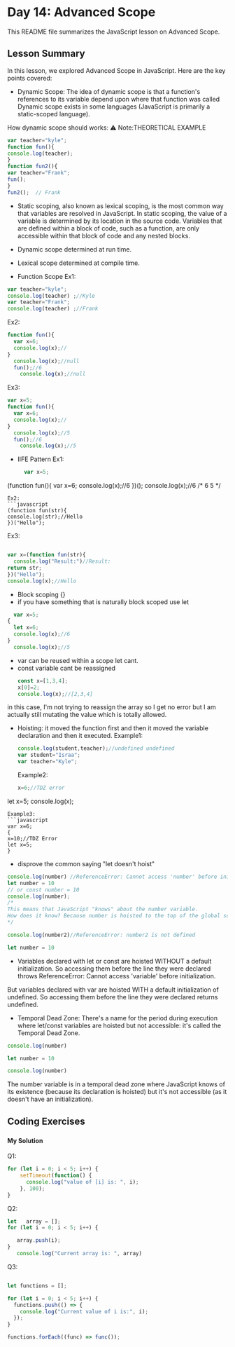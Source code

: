 
# Day 14: Advanced Scope

This README file summarizes the JavaScript lesson on Advanced Scope. 

## Lesson Summary

In this lesson, we explored Advanced Scope in JavaScript. Here are the key points covered:

- Dynamic Scope: The idea of dynamic scope is that a function's references to its variable depend upon where that function was called Dynamic scope  exists in some languages (JavaScript is primarily a static-scoped language).
  
How dynamic scope  should works:
⚠️  Note:THEORETICAL EXAMPLE  
  ```javascript
var teacher="kyle";
function fun(){
console.log(teacher);
}
function fun2(){
var teacher="Frank";
fun();
}
fun2();  // Frank 
  ```
- Static scoping, also known as lexical scoping, is the most common way that variables are resolved in JavaScript. In static scoping, the value of a variable is determined by its location in the source code. Variables that are defined within a block of code, such as a function, are only accessible within that block of code and any nested blocks.
- Dynamic scope determined at run time.
- Lexical scope determined at compile time.

- Function Scope
Ex1:  
```javascript
var teacher="kyle";
console.log(teacher) ;//Kyle
var teacher="Frank";
console.log(teacher) ;//Frank
```
Ex2: 
```javascript
function fun(){
  var x=6;
  console.log(x);//
}
  console.log(x);//null
  fun();//6
    console.log(x);//null
```
Ex3: 
```javascript
var x=5;
function fun(){
  var x=6;
  console.log(x);//
}
  console.log(x);//5
  fun();//6
    console.log(x);//5
```
- IIFE Pattern
  Ex1:
  ```javascript
    var x=5;
(function fun(){
  var x=6;
  console.log(x);//6
})();
  console.log(x);//6
  /*
  6
  5
  */
  ```
Ex2:
```javascript
(function fun(str){
  console.log(str);//Hello
})("Hello");
```
Ex3:
```javascript

var x=(function fun(str){
  console.log("Result:")//Result:
return str;
})("Hello");
console.log(x);//Hello

```
- Block scoping {}
- if you have something that is naturally block scoped use let
  
```javascript
  var x=5;
{
  let x=6;
  console.log(x);//6
}
  console.log(x);//5
  ```
- var can be reused within a scope let cant.
- const variable cant be reassigned
  ```javascript
  const x=[1,3,4];
  x[0]=2;
  console.log(x);//[2,3,4]
  ```
in this case, I'm not trying to reassign the array so I get no error but I am actually still mutating the value which is totally allowed.
- Hoisting: it moved the function first and then it moved the variable declaration and then it  executed.
  Example1:
  ```javascript
  console.log(student,teacher);//undefined undefined 
  var student="Israa";
  var teacher="Kyle";
  ```
  Example2:
  ```javascript
  x=6;//TDZ error 
let x=5;
console.log(x);
  ```
Example3:
```javascript
var x=6;
{
 x=10;//TDZ Error 
  let x=5;  
}

```
- disprove the common saying "let doesn't hoist"

 ```javascript
console.log(number) //ReferenceError: Cannot access 'number' before initialization.
let number = 10
// or const number = 10
console.log(number);
/*
This means that JavaScript "knows" about the number variable.
How does it know? Because number is hoisted to the top of the global scope.
*/
```
 ```javascript
console.log(number2)//ReferenceError: number2 is not defined

let number = 10
```

- Variables declared with let or const are hoisted WITHOUT a default initialization. So accessing them before the line they were declared throws ReferenceError: Cannot access 'variable' before initialization.

But variables declared with var are hoisted WITH a default initialization of undefined. So accessing them before the line they were declared returns undefined.

- Temporal Dead Zone:
There's a name for the period during execution where let/const variables are hoisted but not accessible: it's called the Temporal Dead Zone.

```javascript
console.log(number)

let number = 10

console.log(number)
```
The number variable is in a temporal dead zone where JavaScript knows of its existence (because its declaration is hoisted) but it's not accessible (as it doesn't have an initialization).


## Coding Exercises

### []()

#### My Solution

Q1:
```javascript
for (let i = 0; i < 5; i++) {
    setTimeout(function() {
      console.log("value of [i] is: ", i);
    }, 100);
}
```
Q2:
```javascript
let   array = [];
for (let i = 0; i < 5; i++) {

   array.push(i);
}
   console.log("Current array is: ", array)


```
Q3:
```javascript

let functions = [];

for (let i = 0; i < 5; i++) {
  functions.push(() => {
    console.log("Current value of i is:", i);
  });
}

functions.forEach((func) => func());
```
